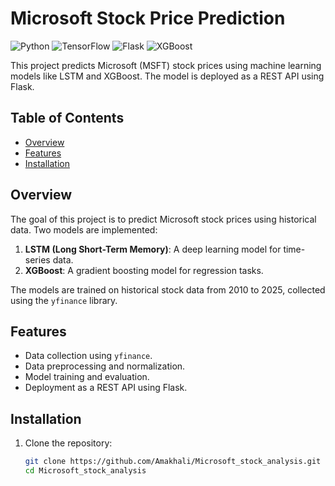 # Microsoft Stock Price Prediction

![Python](https://img.shields.io/badge/Python-3.9-blue)
![TensorFlow](https://img.shields.io/badge/TensorFlow-2.10-orange)
![Flask](https://img.shields.io/badge/Flask-2.3-green)
![XGBoost](https://img.shields.io/badge/XGBoost-1.7-red)

This project predicts Microsoft (MSFT) stock prices using machine learning models like LSTM and XGBoost. The model is deployed as a REST API using Flask.

## Table of Contents
- [Overview](#overview)
- [Features](#features)
- [Installation](#installation)

## Overview
The goal of this project is to predict Microsoft stock prices using historical data. Two models are implemented:
1. **LSTM (Long Short-Term Memory)**: A deep learning model for time-series data.
2. **XGBoost**: A gradient boosting model for regression tasks.

The models are trained on historical stock data from 2010 to 2025, collected using the `yfinance` library.

## Features
- Data collection using `yfinance`.
- Data preprocessing and normalization.
- Model training and evaluation.
- Deployment as a REST API using Flask.

## Installation
1. Clone the repository:
   ```bash
   git clone https://github.com/Amakhali/Microsoft_stock_analysis.git
   cd Microsoft_stock_analysis
